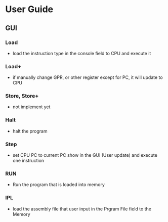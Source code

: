 # User Guide
## GUI
### Load
- load the instruction type in the console field to CPU and execute it

### Load+
- if manually change GPR, or other register except for PC, it will update to CPU

### Store, Store+
- not implement yet

### Halt
- halt the program

### Step
- set CPU PC to current PC show in the GUI (User update) and execute one instruction

### RUN
- Run the program that is loaded into memory

### IPL
- load the assembly file that user input in the Prgram File field to the Memory
